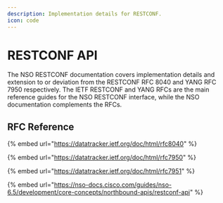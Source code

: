 ```yaml
---
description: Implementation details for RESTCONF.
icon: code
---
```


# RESTCONF API

The NSO RESTCONF documentation covers implementation details and extension to or deviation from the RESTCONF RFC 8040 and YANG RFC 7950 respectively. The IETF RESTCONF and YANG RFCs are the main reference guides for the NSO RESTCONF interface, while the NSO documentation complements the RFCs.

## RFC Reference

{% embed url="https://datatracker.ietf.org/doc/html/rfc8040" %}

{% embed url="https://datatracker.ietf.org/doc/html/rfc7950" %}

{% embed url="https://datatracker.ietf.org/doc/html/rfc7951" %}

{% embed url="https://nso-docs.cisco.com/guides/nso-6.5/development/core-concepts/northbound-apis/restconf-api" %}

